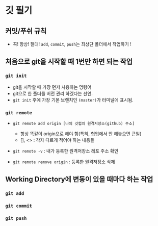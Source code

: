 # 깃 필기
## 커밋/푸쉬 규칙
* 꼭! 항상! 절대! `add`, `commit`, `push`는 최상단 폴더에서 작업하기 !

## 처음으로 git을 시작할 때 1번만 하면 되는 작업

### `git init`
* git을 시작할 때 가장 먼저 사용하는 명령어
* git으로 한 폴더를 버전 관리 하겠다는 선언.
* `git init` 후에 가장 기본 브랜치인 `(master)`가 터미널에 표시됨.

### `git remote`
* `git remote add origin [나의 깃헙의 원격저장소(github) 주소]`
    * 항상 똑같이 origin으로 해야 함(특히, 협업에서 안 해놓으면 큰일)
    * [], <> : 각자 다르게 적어야 하는 내용들

* `git remote -v` : 내가 등록한 원격저장소 레포 주소 확인
* `git remote remove origin` : 등록한 원격저장소 삭제

## Working Directory에 변동이 있을 때마다 하는 작업

### `git add`

### `git commit`

### `git push`